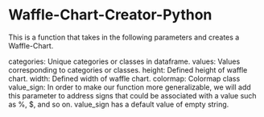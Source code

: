 # Waffle-Chart-Creator-Python

This is a function that takes in the following parameters and creates a Waffle-Chart.

categories: Unique categories or classes in dataframe.
values: Values corresponding to categories or classes.
height: Defined height of waffle chart.
width: Defined width of waffle chart.
colormap: Colormap class
value_sign: In order to make our function more generalizable, we will add this parameter to address signs that could be associated with a value such as %, $, and so on. value_sign has a default value of empty string.
